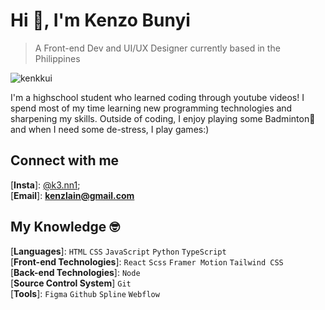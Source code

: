 
# Hi 👋, I'm Kenzo Bunyi
> A Front-end Dev and UI/UX Designer currently based in the Philippines
<p align="left"> <img src="https://komarev.com/ghpvc/?username=kenkkui&label=Profile%20views&color=e7b8ea&style=flat" alt="kenkkui" /> </p>
<p>I'm a highschool student who learned coding through youtube videos! I spend most of my time learning new programming technologies and sharpening my skills. Outside of coding, I enjoy playing some Badminton🏸 and when I need some de-stress, I play games:)</p>

## Connect with me
[**Insta**]: [@k3.nn1](https://www.instagram.com/k3.nn1/); <br/>
[**Email**]: **kenzlain@gmail.com**
<br />

## My Knowledge 🤓
[**Languages**]: ` HTML ` ` CSS ` ` JavaScript ` ` Python ` ` TypeScript ` <br />
[**Front-end Technologies**]: ` React ` `Scss` `Framer Motion` `Tailwind CSS` <br />
[**Back-end Technologies**]: ` Node ` <br />
[**Source Control System**] ` Git ` <br />
[**Tools**]: ` Figma ` ` Github ` `Spline` `Webflow` <br />

